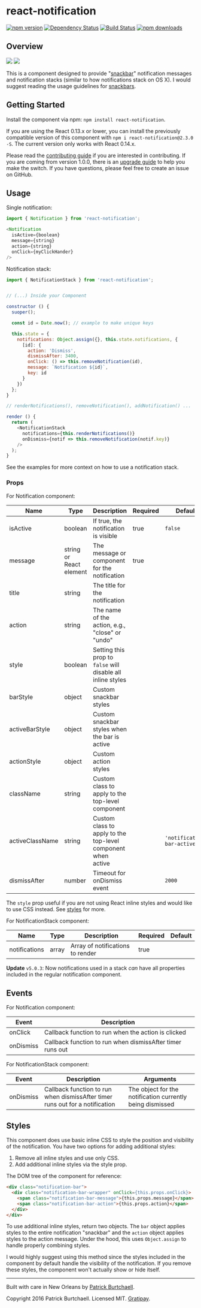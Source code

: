 # react-notification

[![npm version](https://badge.fury.io/js/react-notification.svg)](http://badge.fury.io/js/react-notification) [![Dependency Status](https://david-dm.org/pburtchaell/react-notification.svg)](https://david-dm.org/pburtchaell/react-notification) [![Build Status](https://travis-ci.org/pburtchaell/react-notification.svg)](https://travis-ci.org/pburtchaell/react-notification) [![npm downloads](https://img.shields.io/npm/dm/react-notification.svg?style=flat)](http://badge.fury.io/js/react-notification)

## Overview

![](https://raw.githubusercontent.com/pburtchaell/react-notification/master/examples/example.gif)
![](https://raw.githubusercontent.com/pburtchaell/react-notification/master/examples/stack.gif)

This is a component designed to provide "[snackbar](http://www.google.com/design/spec/components/snackbars-toasts.html#snackbars-toasts-usage)" notification messages and notification stacks (similar to how notifications stack on OS X). I would suggest reading the usage guidelines for [snackbars](http://www.google.com/design/spec/components/snackbars-toasts.html#).

## Getting Started

Install the component via npm: `npm install react-notification`.

If you are using the React 0.13.x or lower, you can install the previously compatible version of this component with `npm i react-notification@2.3.0 -S`. The current version only works with React 0.14.x.

Please read the [contributing guide](/CONTRUBUTING.md) if you are interested in contributing. If you are coming from version 1.0.0, there is an [upgrade guide](/UPGRADING.md) to help you make the switch. If you have questions, please feel free to create an issue on GitHub.

## Usage

Single notification:

```js
import { Notification } from 'react-notification';

<Notification
  isActive={boolean}
  message={string}
  action={string}
  onClick={myClickHander}
/>
```

Notification stack:

```js
import { NotificationStack } from 'react-notification';


// (...) Inside your Component

constructor () {
  suoper();

  const id = Date.now(); // example to make unique keys

  this.state = {
    notifications: Object.assign({}, this.state.notifications, {
      [id]: {
        action: 'Dismiss',
        dismissAfter: 3400,
        onClick: () => this.removeNotification(id),
        message: `Notification ${id}`,
        key: id
      }
    })
  }; 
}

// renderNotifications(), removeNotification(), addNotification() ...

render () {
  return (
    <NotificationStack
      notifications={this.renderNotifications()}
      onDismiss={notif => this.removeNotification(notif.key)}
    />
  );
}
```

See the examples for more context on how to use a notification stack.

### Props

For Notification component:

| Name            | Type                    | Description                                                 | Required  | Default                    |
|-----------------|-------------------------|-------------------------------------------------------------|-----------|----------------------------|
| isActive        | boolean                 | If true, the notification is visible                        | true      | `false`                    |
| message         | string or React element | The message or component for the notification               | true      |                            |
| title           | string                  | The title for the notification                              |           |                            |
| action          | string                  | The name of the action, e.g., "close" or "undo"             |           |                            |
| style           | boolean                 | Setting this prop to `false` will disable all inline styles |           |                            |
| barStyle        | object                  | Custom snackbar styles                                      |           |                            |
| activeBarStyle  | object                  | Custom snackbar styles when the bar is active               |           |                            |
| actionStyle     | object                  | Custom action styles                                        |           |                            |
| className       | string                  | Custom class to apply to the top-level component            |           |                            |
| activeClassName | string                  | Custom class to apply to the top-level component when active|           | `'notification-bar-active'`|
| dismissAfter    | number                  | Timeout for onDismiss event                                 |           | `2000`                     |

The `style` prop useful if you are not using React inline styles and would like to use CSS instead. See [styles](#styles) for more.

For NotificationStack component:

| Name           | Type  | Description                                  | Required  | Default  |
|----------------|-------|----------------------------------------------|---------- |----------|
| notifications  | array | Array of notifications to render             | true      |          |

**Update** `v5.0.3`: Now notifications used in a stack _can_ have all properties included in the regular notification component.

## Events

For Notification component:

| Event     | Description                                                |
|-----------|------------------------------------------------------------|
| onClick   | Callback function to run when the action is clicked        |
| onDismiss | Callback function to run when dismissAfter timer runs out  |

For NotificationStack component:

| Event     | Description                                                                  | Arguments                                                 |
|-----------|------------------------------------------------------------------------------|-----------------------------------------------------------|
| onDismiss | Callback function to run when dismissAfter timer runs out for a notification | The object for the notification currently being dismissed |

## Styles

This component does use basic inline CSS to style the position and visibility of the notification. You have two options for adding additional styles:

1. Remove all inline styles and use only CSS.
2. Add additional inline styles via the style prop.

The DOM tree of the component for reference:

```html
<div class="notification-bar">
  <div class="notification-bar-wrapper" onClick={this.props.onClick}>
    <span class="notification-bar-message">{this.props.message}</span>
    <span class="notification-bar-action">{this.props.action}</span>
  </div>
</div>
```

To use additional inline styles, return two objects. The `bar` object applies styles to the entire notification "snackbar" and the `action` object applies styles to the action message. Under the hood, this uses `Object.assign` to handle properly combining styles.

I would highly suggest using this method since the styles included in the component by default handle the visibility of the notification. If you remove these styles, the component won't actually show or hide itself.

---
Built with care in New Orleans by [Patrick Burtchaell](http://twitter.com/pburtchaell).

Copyright 2016 Patrick Burtchaell. Licensed MIT. [Gratipay](https://gratipay.com/~pburtchaell/).
